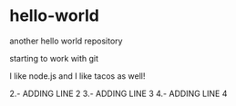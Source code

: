 # hello-world
another hello world repository

starting to work with git


I like node.js and  I like tacos as well! 

2.- ADDING LINE 2
3.- ADDING LINE 3
4.- ADDING LINE 4